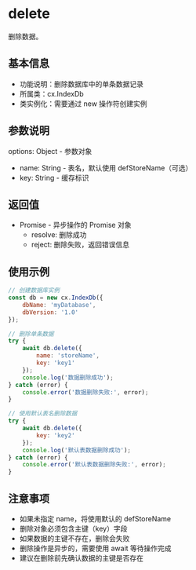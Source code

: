 # delete

删除数据。

## 基本信息

- 功能说明：删除数据库中的单条数据记录
- 所属类：cx.IndexDb
- 类实例化：需要通过 new 操作符创建实例

## 参数说明

options: Object - 参数对象
- name: String - 表名，默认使用 defStoreName（可选）
- key: String - 缓存标识

## 返回值

- Promise - 异步操作的 Promise 对象
  - resolve: 删除成功
  - reject: 删除失败，返回错误信息

## 使用示例

```javascript
// 创建数据库实例
const db = new cx.IndexDb({
    dbName: 'myDatabase',
    dbVersion: '1.0'
});

// 删除单条数据
try {
    await db.delete({
        name: 'storeName',
        key: 'key1'
    });
    console.log('数据删除成功');
} catch (error) {
    console.error('数据删除失败:', error);
}

// 使用默认表名删除数据
try {
    await db.delete({
        key: 'key2'
    });
    console.log('默认表数据删除成功');
} catch (error) {
    console.error('默认表数据删除失败:', error);
}
```

## 注意事项

- 如果未指定 name，将使用默认的 defStoreName
- 删除对象必须包含主键（key）字段
- 如果数据的主键不存在，删除会失败
- 删除操作是异步的，需要使用 await 等待操作完成
- 建议在删除前先确认数据的主键是否存在 